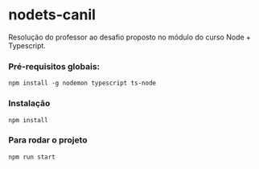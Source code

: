 # nodets-canil  

Resolução do professor ao desafio proposto no módulo do curso Node + Typescript.

### Pré-requisitos globais:  
`npm install -g nodemon typescript ts-node`

### Instalação  
`npm install`  

### Para rodar o projeto  
`npm run start`

